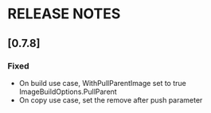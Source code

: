 # RELEASE NOTES

## [0.7.8]
### Fixed
- On build use case, WithPullParentImage set to true ImageBuildOptions.PullParent
- On copy use case, set the remove after push parameter
